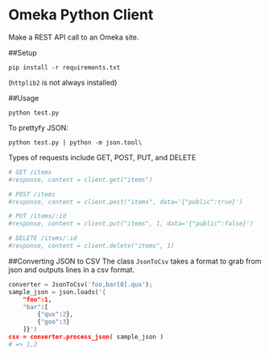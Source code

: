 # Omeka Python Client
Make a REST API call to an Omeka site.

##Setup

	pip install -r requirements.txt

(`httplib2` is not always installed)

##Usage
	
	python test.py

To prettyfy JSON:

	python test.py | python -m json.tool\

Types of requests include GET, POST, PUT, and DELETE

```python
# GET /items
#response, content = client.get("items")

# POST /items
#response, content = client.post("items", data='{"public":true}')

# PUT /items/:id
#response, content = client.put("items", 1, data='{"public":false}')

# DELETE /items/:id
#response, content = client.delete("items", 1)
```

##Converting JSON to CSV
The class `JsonToCsv` takes a format to grab from json and outputs lines in a csv format.

```python
converter = JsonToCsv('foo,bar[0].qux');
sample_json = json.loads('{
    "foo":1, 
    "bar":[
        {"qux":2},
        {"goo":3}
    ]}')
csv = converter.process_json( sample_json ) 
# => 1,2
```
